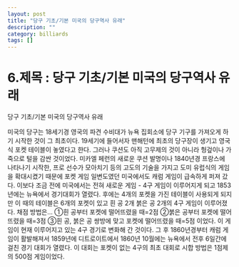 ```yaml
---
layout: post
title: "당구 기초/기본 미국의 당구역사 유래"
description: ""
category: billiards
tags: []
---
```


# 6.제목 : 당구 기초/기본 미국의 당구역사 유래

당구 기초/기본   미국의 당구역사 유래

 

미국의 당구는 18세기경 영국의 파견 수비대가 뉴욕 집회소에 당구 기구를 가져오게 하기 시작한 것이 그 최초이다. 19세기에 들어서자 맨해턴에 최초의 당구장이 생기고 영국식 포켓 테이블이 놓였다고 한다. 그러나 쿠션도 아직 고무제의 것이 아니라 헝겊이나 가죽으로 털을 감싼 것이었다. 미카엘 페런의 새로운 쿠션 발명이나 1840년경 프랑스에 나타나기 시작한, 프로 선수가 모아치기 등의 고도의 기술을 가지고 도미 유럽식의 게임을 확대시켰기 때문에 포켓 게임 일변도였던 미국에서도 캐럼 게임이 급속하게 퍼져 갔다. 이보다 조금 전에 미국에서는 전혀 새로운 게임 - 4구 게임이 이루어지게 되고 1853년에는 뉴욕에서 경기대회가 열렸다. 후에는 4개의 포켓을 가진 테이블이 사용되게 되지만 이 때의 테이블은 6개의 포켓이 있고 흰 공 2개 붉은 공 2개의 4구 게임이 이루어졌다. 채점 방법은... ①흰 공부터 포켓에 떨어뜨렸을 때=2점 ②붉은 공부터 포켓에 떨어뜨렸을 때=3점 ③흰 공, 붉은 공 쌍방에 맞고 포켓에 떨어뜨렸을 때=5점 이었다. 이 게임이 현재 이루어지고 있는 4구 경기로 변화해 간 것이다. 그 후 1860년경부터 캐럼 게임이 활발해져서 1859년에 디트로이트에서 1860년 10월에는 뉴욕에서 전후 6일간에 걸친 경기 대회가 열렸다. 이 대회는 포켓이 없는 4구의 최초 대회로 시합 방법은 1점제의 500점 게임이었다. 